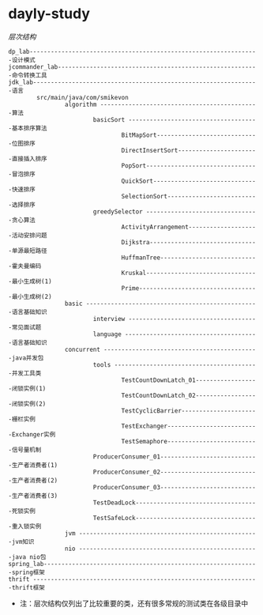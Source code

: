 dayly-study
===========

*层次结构* 
    
    dp_lab-----------------------------------------------------------------设计模式
    jcommander_lab---------------------------------------------------------命令转换工具
    jdk_lab----------------------------------------------------------------语言
            src/main/java/com/smikevon
                    algorithm ---------------------------------------------算法
                            basicSort -------------------------------------基本排序算法
                                    BitMapSort-----------------------------位图排序
                                    DirectInsertSort-----------------------直接插入排序
                                    PopSort--------------------------------冒泡排序
                                    QuickSort------------------------------快速排序
                                    SelectionSort--------------------------选择排序
                            greedySelector --------------------------------贪心算法
                                    ActivityArrangement--------------------活动安排问题
                                    Dijkstra-------------------------------单源最短路径
                                    HuffmanTree----------------------------霍夫曼编码
                                    Kruskal--------------------------------最小生成树(1)
                                    Prime----------------------------------最小生成树(2)
                    basic -------------------------------------------------语言基础知识
                            interview -------------------------------------常见面试题
                            language --------------------------------------语言基础知识
                    concurrent --------------------------------------------java并发包
                            tools -----------------------------------------并发工具类
                                    TestCountDownLatch_01------------------闭锁实例(1)
                                    TestCountDownLatch_02------------------闭锁实例(2)
                                    TestCyclicBarrier----------------------栅栏实例
                                    TestExchanger--------------------------Exchanger实例
                                    TestSemaphore--------------------------信号量机制
                            ProducerConsumer_01----------------------------生产者消费者(1)
                            ProducerConsumer_02----------------------------生产者消费者(2)
                            ProducerConsumer_03----------------------------生产者消费者(3)
                            TestDeadLock-----------------------------------死锁实例
                            TestSafeLock-----------------------------------重入锁实例
                    jvm ---------------------------------------------------jvm知识
                    nio ---------------------------------------------------java nio包
    spring_lab-------------------------------------------------------------spring框架                
    thrift ----------------------------------------------------------------thrift框架
        
* 注：层次结构仅列出了比较重要的类，还有很多常规的测试类在各级目录中
